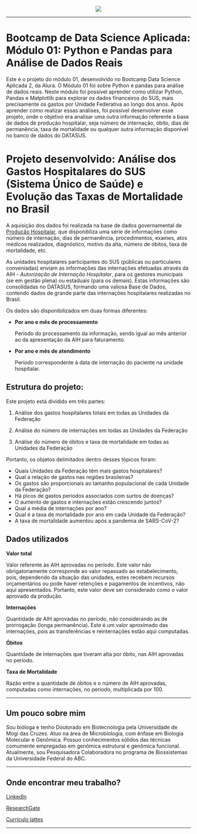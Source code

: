 <p align="center">
  <img src="https://github.com/vqrca/bootcamp-alura-2021-modulo-01/blob/main/imagem2.png" />
</p>

---

# **Bootcamp de Data Science Aplicada: Módulo 01: Python e Pandas para Análise de Dados Reais**

Este é o projeto do módulo 01, desenvolvido no Bootcamp Data Science Aplicada 2, da Alura. 
O Módulo 01 foi sobre Python e pandas para análise de dados reais. Neste módulo foi possível aprender como utilizar Python, Pandas e Matplotlib para explorar os dados financeiros do SUS, mais precisamente os gastos por Unidade Federativa ao longo dos anos. Após aprender como realizar essas análises, foi possível desenvolver esse projeto, onde o objetivo era analisar uma outra informação referente a base de dados de produção hospitalar, seja número de internação, óbito, dias de permanência, taxa de mortalidade ou qualquer outra informação disponível no banco de dados do DATASUS. 

# **Projeto desenvolvido**: **Análise dos Gastos Hospitalares do SUS (Sistema Único de Saúde) e Evolução das Taxas de Mortalidade no Brasil**

A aquisição dos dados foi realizada na base de dados governamental de [Produção Hospitalar](https://www2.datasus.gov.br/DATASUS/index.php?area=0202&id=11633&VObj=http://tabnet.datasus.gov.br/cgi/deftohtm.exe?sih/cnv/qi), que disponibliza uma série de informações como número de internação, dias de permanência, procedimentos, exames, atos médicos realizados, diagnóstico,
motivo da alta, número de óbitos, taxa de mortalidade, etc. 

As unidades hospitalares participantes do SUS (públicas ou particulares conveniadas) enviam as informações das internações efetuadas através da AIH - *Autorização de Internação Hospitalar*, para os gestores municipais (se em gestão plena) ou estaduais (para os demais). Estas informações são consolidadas no DATASUS, formando uma valiosa Base de Dados, contendo dados de grande parte das internações hospitalares realizadas no Brasil. 

Os dados são disponibilizados em duas formas diferentes: 

- **Por ano e mês de processamento**

  Período do processamento da informação, sendo igual ao mês anterior ao da
apresentação da AIH para faturamento.

- **Por ano e mês de atendimento**

  Período correspondente à data de internação do paciente na unidade hospitalar.

## **Estrutura do projeto:**

Este projeto está dividido em três partes:

1.   Análise dos gastos hospitalares totais em todas as Unidades da Federação

2.   Análise do número de internações em todas as Unidades da Federação

3.   Análise do número de óbitos e taxa de mortalidade em todas as Unidades da Federação

Portanto, os objetos delimitados dentro desses tópicos foram:
- Quais Unidades da Federação têm mais gastos hospitalares? 
- Qual a relação de gastos nas regiões brasileiras?
- Os gastos são proporcionais ao tamanho populacional de cada Unidade da Federação? 
- Há picos de gastos períodos associados com surtos de doenças? 
- O aumento de gastos e internações estão crescendo juntos? 
- Qual a média de internações por ano?
- Qual é a taxa de mortalidade por ano em cada Unidade da Federação?
- A taxa de mortalidade aumentou após a pandemia de SARS-CoV-2? 

## **Dados utilizados**

**Valor total**

Valor referente às AIH aprovadas no período. Este valor não obrigatoriamente
corresponde ao valor repassado ao estabelecimento, pois, dependendo da situação das unidades, estes recebem recursos orçamentários ou pode haver retenções e pagamentos de incentivos, não aqui apresentados. Portanto, este valor deve ser considerado como o valor aprovado da produção.

**Internações**

Quantidade de AIH aprovadas no período, não considerando as de prorrogação (longa permanência). Este é um valor aproximado das internações, pois as transferências e reinternações estão aqui computadas. 

**Óbitos**

Quantidade de internações que tiveram alta por óbito, nas AIH aprovadas no período.

**Taxa de Mortalidade**

Razão entre a quantidade de óbitos e o número de AIH aprovadas, computadas como
internações, no período, multiplicada por 100.

---

## **Um pouco sobre mim**

Sou bióloga e tenho Doutorado em Biotecnologia pela Universidade de Mogi das Cruzes. Atuo na área de Microbiologia, com ênfase em Biologia Molecular e Genômica. Possuo conhecimentos sólidos das técnicas comumente empregadas em genômica estrutural e genômica funcional. Atualmente, sou Pesquisadora Colaboradora no programa de Biossistemas da Universidade Federal do ABC.

---

## **Onde encontrar meu trabalho?**

[LinkedIn](https://www.linkedin.com/in/valqu%C3%ADria-alencar-786a8911b/)

[ResearchGate](https://www.researchgate.net/profile/Valquiria-Alencar)

[Currículo lattes](http://lattes.cnpq.br/7742338443535710)

---

